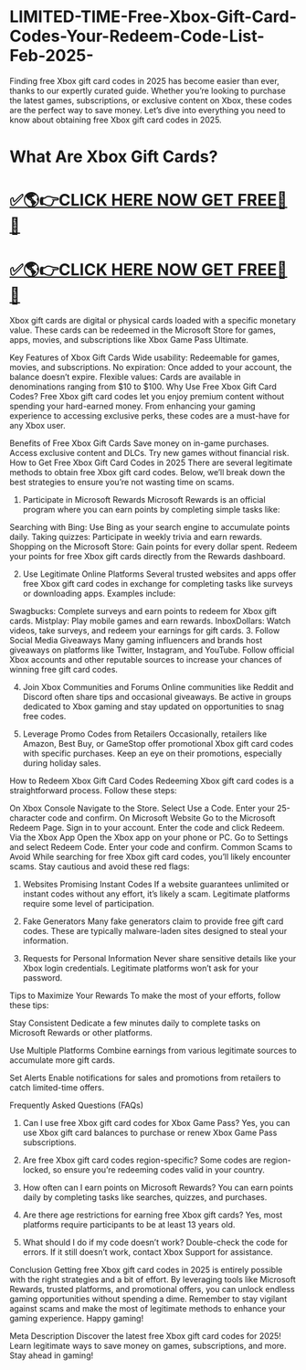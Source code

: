 # LIMITED-TIME-Free-Xbox-Gift-Card-Codes-Your-Redeem-Code-List-Feb-2025-
Finding free Xbox gift card codes in 2025 has become easier than ever, thanks to our expertly curated guide. Whether you’re looking to purchase the latest games, subscriptions, or exclusive content on Xbox, these codes are the perfect way to save money. Let’s dive into everything you need to know about obtaining free Xbox gift card codes in 2025.

 # What Are Xbox Gift Cards?


 # [✅🌎👉CLICK HERE NOW GET FREE📌✅](https://www.aeroned.com/getmedia/99a7fc84-0d1d-4b1c-b80f-7077afdf1dde/allgiftra.html.aspx)

 # [✅🌎👉CLICK HERE NOW GET FREE📌✅](https://www.aeroned.com/getmedia/99a7fc84-0d1d-4b1c-b80f-7077afdf1dde/allgiftra.html.aspx)

Xbox gift cards are digital or physical cards loaded with a specific monetary value. These cards can be redeemed in the Microsoft Store for games, apps, movies, and subscriptions like Xbox Game Pass Ultimate.

Key Features of Xbox Gift Cards
Wide usability: Redeemable for games, movies, and subscriptions.
No expiration: Once added to your account, the balance doesn’t expire.
Flexible values: Cards are available in denominations ranging from $10 to $100.
Why Use Free Xbox Gift Card Codes?
Free Xbox gift card codes let you enjoy premium content without spending your hard-earned money. From enhancing your gaming experience to accessing exclusive perks, these codes are a must-have for any Xbox user.

Benefits of Free Xbox Gift Cards
Save money on in-game purchases.
Access exclusive content and DLCs.
Try new games without financial risk.
How to Get Free Xbox Gift Card Codes in 2025
There are several legitimate methods to obtain free Xbox gift card codes. Below, we’ll break down the best strategies to ensure you’re not wasting time on scams.

1. Participate in Microsoft Rewards
Microsoft Rewards is an official program where you can earn points by completing simple tasks like:

Searching with Bing: Use Bing as your search engine to accumulate points daily.
Taking quizzes: Participate in weekly trivia and earn rewards.
Shopping on the Microsoft Store: Gain points for every dollar spent.
Redeem your points for free Xbox gift cards directly from the Rewards dashboard.

2. Use Legitimate Online Platforms
Several trusted websites and apps offer free Xbox gift card codes in exchange for completing tasks like surveys or downloading apps. Examples include:

Swagbucks: Complete surveys and earn points to redeem for Xbox gift cards.
Mistplay: Play mobile games and earn rewards.
InboxDollars: Watch videos, take surveys, and redeem your earnings for gift cards.
3. Follow Social Media Giveaways
Many gaming influencers and brands host giveaways on platforms like Twitter, Instagram, and YouTube. Follow official Xbox accounts and other reputable sources to increase your chances of winning free gift card codes.

4. Join Xbox Communities and Forums
Online communities like Reddit and Discord often share tips and occasional giveaways. Be active in groups dedicated to Xbox gaming and stay updated on opportunities to snag free codes.

5. Leverage Promo Codes from Retailers
Occasionally, retailers like Amazon, Best Buy, or GameStop offer promotional Xbox gift card codes with specific purchases. Keep an eye on their promotions, especially during holiday sales.

How to Redeem Xbox Gift Card Codes
Redeeming Xbox gift card codes is a straightforward process. Follow these steps:

On Xbox Console
Navigate to the Store.
Select Use a Code.
Enter your 25-character code and confirm.
On Microsoft Website
Go to the Microsoft Redeem Page.
Sign in to your account.
Enter the code and click Redeem.
Via the Xbox App
Open the Xbox app on your phone or PC.
Go to Settings and select Redeem Code.
Enter your code and confirm.
Common Scams to Avoid
While searching for free Xbox gift card codes, you’ll likely encounter scams. Stay cautious and avoid these red flags:

1. Websites Promising Instant Codes
If a website guarantees unlimited or instant codes without any effort, it’s likely a scam. Legitimate platforms require some level of participation.

2. Fake Generators
Many fake generators claim to provide free gift card codes. These are typically malware-laden sites designed to steal your information.

3. Requests for Personal Information
Never share sensitive details like your Xbox login credentials. Legitimate platforms won’t ask for your password.

Tips to Maximize Your Rewards
To make the most of your efforts, follow these tips:

Stay Consistent
Dedicate a few minutes daily to complete tasks on Microsoft Rewards or other platforms.

Use Multiple Platforms
Combine earnings from various legitimate sources to accumulate more gift cards.

Set Alerts
Enable notifications for sales and promotions from retailers to catch limited-time offers.

Frequently Asked Questions (FAQs)
1. Can I use free Xbox gift card codes for Xbox Game Pass?
Yes, you can use Xbox gift card balances to purchase or renew Xbox Game Pass subscriptions.

2. Are free Xbox gift card codes region-specific?
Some codes are region-locked, so ensure you’re redeeming codes valid in your country.

3. How often can I earn points on Microsoft Rewards?
You can earn points daily by completing tasks like searches, quizzes, and purchases.

4. Are there age restrictions for earning free Xbox gift cards?
Yes, most platforms require participants to be at least 13 years old.

5. What should I do if my code doesn’t work?
Double-check the code for errors. If it still doesn’t work, contact Xbox Support for assistance.

Conclusion
Getting free Xbox gift card codes in 2025 is entirely possible with the right strategies and a bit of effort. By leveraging tools like Microsoft Rewards, trusted platforms, and promotional offers, you can unlock endless gaming opportunities without spending a dime. Remember to stay vigilant against scams and make the most of legitimate methods to enhance your gaming experience. Happy gaming!

Meta Description
Discover the latest free Xbox gift card codes for 2025! Learn legitimate ways to save money on games, subscriptions, and more. Stay ahead in gaming!

